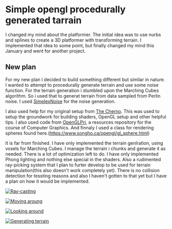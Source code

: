# Simple opengl procedurally generated tarrain

I changed my mind about the platformer. The initial idea was to use nurbs and splines to create a 3D platformer with transforming terrain. I implemented that idea to some point, but finally changed my mind this January and went for another project. 

## New plan

For my new plan i decided to build something different but similar in nature. I wanted to attempt to procedurally generate terrain and use some noise function. For the terrain generation i stumbled upon the Marching Cubes algorithm. So i used that to generat terrain from data sampled from Perlin noise. I used [SimplexNoise](https://github.com/SRombauts/SimplexNoise) for the noise generation.

I also used help for my original setup from [The Cherno](https://www.youtube.com/user/TheChernoProject). This was used to setup the groundwork for building shaders, OpenGL setup and other helpful tips. I also used code from [OpenGLPrj](https://github.com/joksim/OpenGLPrj), a resources repository for the course of Computer Graphics. And finnaly I used a class for rendering spheres found here.(https://www.songho.ca/opengl/gl_sphere.html) 

It is far from finished. I have only implemented the terrain genlration, using voxels for Marching Cubes. I manage the terrain i chunks and generate it as needed. There is a lot of optimization left to do. I have only implemented Phong lighting and nothing else special in the shaders. Also a rudimented ray-picking system that I plan to furter develop to be used for terrain manipulation(this also doesn't work completely yet). There is no collision detection for tessting reasons and also I haven't gotten to that yet but I have a plan on how it would be implemented.

<a href="https://media3.giphy.com/media/XgTKtxZuAZfymgPcP7/giphy.webp"><img src="https://media3.giphy.com/media/XgTKtxZuAZfymgPcP7/giphy.webp" title="Ray-casting"/></a>

<a href="https://media3.giphy.com/media/JU9oC4nRmYzduTUkG5/giphy.webp"><img src="https://media3.giphy.com/media/JU9oC4nRmYzduTUkG5/giphy.webp" title="Moving aroung"/></a>

<a href="https://media2.giphy.com/media/gGktZmZVzhrA4gbnzE/giphy.webp"><img src="https://media2.giphy.com/media/gGktZmZVzhrA4gbnzE/giphy.webp" title="Looking around"/></a>

<a href="https://media3.giphy.com/media/YOLtOwHcObQbwpykl4/giphy.webp"><img src="https://media3.giphy.com/media/YOLtOwHcObQbwpykl4/giphy.webp" title="Generating terrain"/></a>
